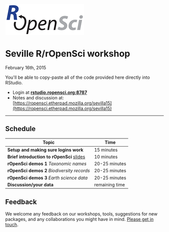 [![](ropensci_logo.png)](http://ropensci.org/)
# Seville R/rOpenSci workshop  
February 16th, 2015  


You'll be able to copy-paste all of the code provided here directly into RStudio.

* Login at [**rstudio.ropensci.org:8787**](http://rstudio.ropensci.org:8787)
* Notes and discussion at: [https://ropensci.etherpad.mozilla.org/sevilla15](https://ropensci.etherpad.mozilla.org/sevilla15)  

---

## Schedule

|Topic|Time|
|---------------|-------|
|**Setup and making sure logins work**| 15 minutes |
|**Brief introduction to rOpenSci** [slides](/00-introduction/intro_slides/index.html) | 10 minutes |
|**rOpenSci demos 1** *Taxonomic names*  | 20-25 minutes |
|**rOpenSci demos 2** *Biodiversity records* | 20-25 minutes |
|**rOpenSci demos 3** *Earth science data* | 20-25 minutes |
|**Discussion/your data**  | remaining time |

## Feedback

We welcome any feedback on our workshops, tools, suggestions for new packages, and any collaborations you might have in mind. [Please get in touch](http://ropensci.org/contact.html).

